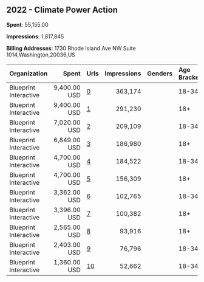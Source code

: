 ## 2022 - Climate Power Action 
**Spent**: 55,155.00

**Impressions**: 1,817,845

**Billing Addresses**: 1730 Rhode Island Ave NW Suite 1014,Washington,20036,US

|Organization|Spent|Urls|Impressions|Genders|Age Brackets|Country Codes|
|:---|---:|:---|---:|:---|:---|:---|
|Blueprint Interactive|9,400.00 USD|[0](https://www.snap.com/political-ads/asset/f46a1ec27ffda89b81da10b9b799dec5ff9cbe1c51767ba1269139f15793c65e?mediaType=mp4)|363,174||18-34|united states|
|Blueprint Interactive|9,400.00 USD|[1](https://www.snap.com/political-ads/asset/f46a1ec27ffda89b81da10b9b799dec5ff9cbe1c51767ba1269139f15793c65e?mediaType=mp4)|291,230||18+|united states|
|Blueprint Interactive|7,020.00 USD|[2](https://www.snap.com/political-ads/asset/419b5554592bf23abab146b3aff41dc80f7618a6ad446f6434d3980331f5f9f8?mediaType=mp4)|209,109||18-34|united states|
|Blueprint Interactive|6,849.00 USD|[3](https://www.snap.com/political-ads/asset/57f3a5d24580c4874c31bd307fb2ea9ddcd14f8a8170120fcc940ab52a2fa2a2?mediaType=mp4)|186,980||18+|united states|
|Blueprint Interactive|4,700.00 USD|[4](https://www.snap.com/political-ads/asset/979ac259198c70a65d7224ff9cc5355a23b4d997663f1e7c2717ebf41684ac6a?mediaType=mp4)|184,522||18-34|united states|
|Blueprint Interactive|4,700.00 USD|[5](https://www.snap.com/political-ads/asset/979ac259198c70a65d7224ff9cc5355a23b4d997663f1e7c2717ebf41684ac6a?mediaType=mp4)|156,309||18+|united states|
|Blueprint Interactive|3,362.00 USD|[6](https://www.snap.com/political-ads/asset/ca35deb0b5f330c2f997676a2830ad7c8948f71255f96ec915d113ce4ce94064?mediaType=mp4)|102,765||18-34|united states|
|Blueprint Interactive|3,396.00 USD|[7](https://www.snap.com/political-ads/asset/8ede6912567948f0014b10c43f13ec41453f0b05350398b6b8a9bc3d45ada8f1?mediaType=mp4)|100,382||18+|united states|
|Blueprint Interactive|2,565.00 USD|[8](https://www.snap.com/political-ads/asset/88b7e19f6e2d3069d781bf901c2df39158f77df8f5043294c3a5d9b5c843bf66?mediaType=mp4)|93,916||18+|united states|
|Blueprint Interactive|2,403.00 USD|[9](https://www.snap.com/political-ads/asset/a46b87d0041feb3f1e5a6ac4c0b0e4718eb2779927ae9c25f54c0c9d4c588af3?mediaType=mp4)|76,796||18-34|united states|
|Blueprint Interactive|1,360.00 USD|[10](https://www.snap.com/political-ads/asset/c7afdf38213fbc3affeec8b479af18813b63de350a609fcdf68dddfd2a0155e7?mediaType=mp4)|52,662||18-34|united states|
